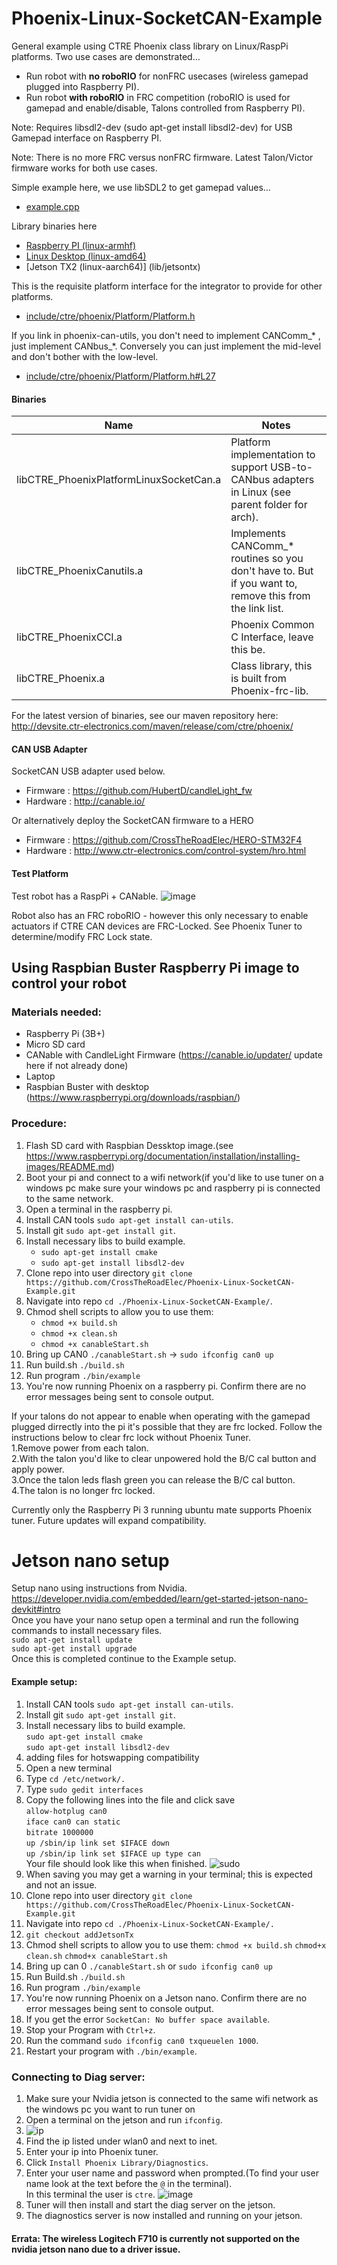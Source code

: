 # Phoenix-Linux-SocketCAN-Example

General example using CTRE Phoenix class library on Linux/RaspPi platforms.
Two use cases are demonstrated...
- Run robot with **no roboRIO** for nonFRC usecases (wireless gamepad plugged into Raspberry PI).
- Run  robot **with roboRIO** in FRC competition (roboRIO is used for gamepad and enable/disable, Talons controlled from Raspberry PI).

Note: Requires libsdl2-dev (sudo apt-get install libsdl2-dev) for USB Gamepad interface on Raspberry PI.

Note: There is no more FRC versus nonFRC firmware.  Latest Talon/Victor firmware works for both use cases.

Simple example here, we use libSDL2 to get gamepad values...
- [example.cpp](example.cpp)

Library binaries here
- [Raspberry PI (linux-armhf) ](lib/raspberry)
- [Linux Desktop (linux-amd64)](lib/x86-64)
- [Jetson TX2 (linux-aarch64)] (lib/jetsontx)

This is the requisite platform interface for the integrator to provide for other platforms.
- [include/ctre/phoenix/Platform/Platform.h](include/ctre/phoenix/Platform/Platform.h)

If you link in phoenix-can-utils, you don't need to implement   CANComm_* , just implement   CANbus_*.  Conversely you can just implement the mid-level and don't bother with the low-level.
- [include/ctre/phoenix/Platform/Platform.h#L27](include/ctre/phoenix/Platform/Platform.h#L27)

#### Binaries
| Name        |  Notes |
| ------------- | ------------- |
| libCTRE_PhoenixPlatformLinuxSocketCan.a | Platform implementation to support USB-to-CANbus adapters in Linux (see parent folder for arch).|
| libCTRE_PhoenixCanutils.a | Implements CANComm_* routines so you don't have to.  But if you want to, remove this from the link list. |
| libCTRE_PhoenixCCI.a | Phoenix Common C Interface, leave this be. |
| libCTRE_Phoenix.a | Class library, this is built from Phoenix-frc-lib. |

For the latest version of binaries, see our maven repository here:  
http://devsite.ctr-electronics.com/maven/release/com/ctre/phoenix/

#### CAN USB Adapter
SocketCAN USB adapter used below.
- Firmware : https://github.com/HubertD/candleLight_fw
- Hardware : http://canable.io/

Or alternatively deploy the SocketCAN firmware to a HERO
- Firmware : https://github.com/CrossTheRoadElec/HERO-STM32F4
- Hardware : http://www.ctr-electronics.com/control-system/hro.html

#### Test Platform
Test robot has a RaspPi + CANable.
![image](https://user-images.githubusercontent.com/14191527/48369511-c7fb3200-e684-11e8-8188-a9b38075beb3.png)

Robot also has an FRC roboRIO - however this only necessary to enable actuators if CTRE CAN devices are FRC-Locked.  See Phoenix Tuner to determine/modify FRC Lock state.

## Using Raspbian Buster Raspberry Pi image to control your robot

### Materials needed:
 - Raspberry Pi (3B+)
 - Micro SD card
 - CANable with CandleLight Firmware (https://canable.io/updater/ update here if not already done)
 - Laptop
 - Raspbian Buster with desktop  (https://www.raspberrypi.org/downloads/raspbian/)


### Procedure:
 1. Flash SD card with Raspbian Dessktop image.(see https://www.raspberrypi.org/documentation/installation/installing-images/README.md)
 2. Boot your pi and connect to a wifi network(if you'd like to use tuner on a windows pc make sure your windows pc and raspberry pi is connected to the same network.
 3. Open a terminal in the raspberry pi.
 4. Install CAN tools `sudo apt-get install can-utils`.
 5. Install git `sudo apt-get install git`.
 6. Install necessary libs to build example.  
     -  `sudo apt-get install cmake`  
     -  `sudo apt-get install libsdl2-dev `  
 7. Clone repo into user directory `git clone https://github.com/CrossTheRoadElec/Phoenix-Linux-SocketCAN-Example.git`
 8. Navigate into repo `cd ./Phoenix-Linux-SocketCAN-Example/`.
 9. Chmod shell scripts to allow you to use them:
     -  `chmod +x build.sh`
     -  `chmod +x clean.sh`
     -  `chmod +x canableStart.sh`
 10. Bring up CAN0 `./canableStart.sh` -> `sudo ifconfig can0 up` 
 11. Run build.sh `./build.sh`
 12. Run program `./bin/example`
 13. You're now running Phoenix on a raspberry pi.  Confirm there are no error messages being sent to console output.

If your talons do not appear to enable when operating with the gamepad plugged dirrectly into the pi it's possible that they are frc locked.
Follow the instructions below to clear frc lock without Phoenix Tuner.   
1.Remove power from each talon.   
2.With the talon you'd like to clear unpowered hold the B/C cal button and apply power.  
3.Once the talon leds flash green you can release the B/C cal button.  
4.The talon is no longer frc locked.  

Currently only the Raspberry Pi 3 running ubuntu mate supports Phoenix tuner.
Future updates will expand compatibility.


# Jetson nano setup
Setup nano using instructions from Nvidia. 
https://developer.nvidia.com/embedded/learn/get-started-jetson-nano-devkit#intro  
Once you have your nano setup open a terminal and run the following commands to install necessary files.  
`sudo apt-get install update`  
`sudo apt-get install upgrade`  
Once this is completed continue to the  Example setup.  
#### Example setup: 
1.	Install CAN tools `sudo apt-get install can-utils`.
2.	Install git `sudo apt-get install git`.  
3.	Install necessary libs to build example.   
		`sudo apt-get install cmake`  
		`sudo apt-get install libsdl2-dev`  
4.	adding files for hotswapping compatibility 
5.	Open a new terminal
6.	Type `cd /etc/network/.`
7.	Type `sudo gedit interfaces`
8.	Copy the following lines into the file and click save  
    `allow-hotplug can0`    
    `iface can0 can static`     
    `bitrate 1000000`    
    `up /sbin/ip link set $IFACE down`    
    `up /sbin/ip link set $IFACE up type can`    
    Your file should look like this when finished.
![sudo](https://user-images.githubusercontent.com/51933047/63291621-e9332380-c291-11e9-8eac-91f53e9e89ce.png)
9.	When saving you may get a warning in your terminal; this is expected and not an issue.
10.	Clone repo into user directory `git clone https://github.com/CrossTheRoadElec/Phoenix-Linux-SocketCAN-Example.git`
11.	Navigate into repo `cd ./Phoenix-Linux-SocketCAN-Example/.`
12.	`git checkout addJetsonTx` 
13.	Chmod shell scripts to allow you to use them:
	`chmod +x build.sh`
	`chmod+x clean.sh`
	`chmod+x canableStart.sh`
14.	Bring up can 0 `./canableStart.sh`  or `sudo ifconfig can0 up`
15.	Run Build.sh `./build.sh`
16.	Run program `./bin/example`
17.	You're now running Phoenix on a Jetson nano. Confirm there are no error messages being sent to console output.
18.	If you get the error `SocketCan: No buffer space available`.
19.	Stop your Program with `Ctrl+z`.
20.	Run the command `sudo ifconfig can0 txqueuelen 1000`.  
21.	Restart your program with `./bin/example`.



### Connecting to Diag server:
1.	Make sure your Nvidia jetson is connected to the same wifi network as the windows pc you want to run tuner on 
2.	Open a terminal on the jetson and run `ifconfig`.
3.	![ip](https://user-images.githubusercontent.com/51933047/63195155-e214d700-c03f-11e9-949a-33190ce20944.PNG)
4.	Find the ip listed under wlan0 and next to inet. 
5.	Enter your ip into Phoenix tuner. 
6.	Click `Install Phoenix Library/Diagnostics`.
7.	Enter your user name and password when prompted.(To find your user name look at the text before the `@` in the terminal).  
	In this terminal the user is `ctre`.
	![image](https://user-images.githubusercontent.com/51933047/63195027-7fbbd680-c03f-11e9-9e5e-c310d0eebff4.PNG)
8.	Tuner will then install and start the diag server on the jetson.
9.	The diagnostics server is now installed and running on your jetson.
#### Errata: The wireless Logitech F710 is currently not supported on the nvidia jetson nano due to a driver issue.

